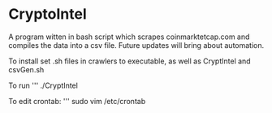 # CryptoIntel
A program witten in bash script which scrapes coinmarktetcap.com and compiles the data into a csv file. Future updates will bring about automation.

To install set .sh files in crawlers to executable, as well as CryptIntel and csvGen.sh

To run
'''
./CryptIntel 

To edit crontab:
'''
sudo vim /etc/crontab
